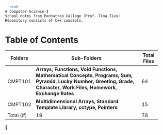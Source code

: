 ```diff
- bruh
# Computer-Science-I
School notes from Manhattan College (Prof. Tina Tian)
Repository consists of C++ concepts.
```
<h1>Table of Contents</h1>

Folders | Sub-Folders | Total Files |
------- | ----------- | -----------
CMPT101 | **Arrays, Functions, Void Functions, Mathematical Concepts, Programs, Sum, Pyramid, Lucky Number, Greeting, Grade, Character, Work Files, Homework, Exchange Rates** | 64
CMPT102 | **Multidimensional Arrays, Standard Template Library, cctype, Pointers** | 15
Total (#)| 19.        | 78

:whale2:

